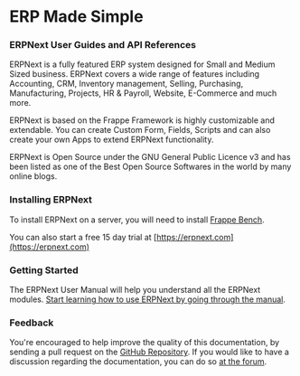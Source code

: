 # ERP Made Simple

### ERPNext User Guides and API References

ERPNext is a fully featured ERP system designed for Small and Medium Sized
business. ERPNext covers a wide range of features including Accounting, CRM,
Inventory management, Selling, Purchasing, Manufacturing, Projects, HR &
Payroll, Website, E-Commerce and much more.

ERPNext is based on the Frappe Framework is highly customizable and extendable.
You can create Custom Form, Fields, Scripts and can also create your own Apps
to extend ERPNext functionality.

ERPNext is Open Source under the GNU General Public Licence v3 and has been
listed as one of the Best Open Source Softwares in the world by many online
blogs.

### Installing ERPNext

To install ERPNext on a server, you will need to install [Frappe Bench](https://github.com/frappe/bench).

You can also start a free 15 day trial at [https://erpnext.com](https://erpnext.com)

### Getting Started

The ERPNext User Manual will help you understand all the ERPNext modules. [Start learning how to use ERPNext by going through the manual](/docs/user/manual).

### Feedback

You're encouraged to help improve the quality of this documentation, by sending a pull request on the [GitHub Repository](https://github.com/frappe/erpnext). If you would like to have a discussion regarding the documentation, you can do so [at the forum](https://discuss.erpnext.com).
